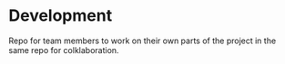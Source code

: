 # Development
Repo for team members to work on their own parts of the project in the same repo for colklaboration.
